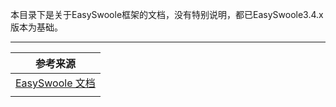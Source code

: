 本目录下是关于EasySwoole框架的文档，没有特别说明，都已EasySwoole3.4.x版本为基础。

---

| 参考来源                                                     |
| ------------------------------------------------------------ |
| [EasySwoole 文档](https://www.easyswoole.com/Preface/intro.html) |
|                                                              |

